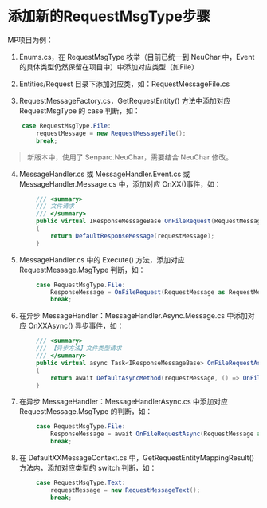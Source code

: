 # 添加新的RequestMsgType步骤

MP项目为例：

1. Enums.cs，在 RequestMsgType 枚举（目前已统一到 NeuChar 中，Event 的具体类型仍然保留在项目中）中添加对应类型（如File）

2. Entities/Request 目录下添加对应类，如：RequestMessageFile.cs

3. RequestMessageFactory.cs，GetRequestEntity() 方法中添加对应 RequestMsgType 的 case 判断，如：

``` C#
    case RequestMsgType.File:
        requestMessage = new RequestMessageFile();
        break;
```

> 新版本中，使用了 Senparc.NeuChar，需要结合 NeuChar 修改。

4. MessageHandler.cs 或 MessageHandler.Event.cs 或 MessageHandler.Message.cs 中，添加对应 OnXX()事件，如：

``` C#
        /// <summary>
        /// 文件请求
        /// </summary>
        public virtual IResponseMessageBase OnFileRequest(RequestMessageFile requestMessage)
        {
            return DefaultResponseMessage(requestMessage);
        }
```

5. MessageHandler.cs 中的 Execute() 方法，添加对应 RequestMessage.MsgType 判断，如：

``` C#
        case RequestMsgType.File:
            ResponseMessage = OnFileRequest(RequestMessage as RequestMessageFile);
            break;

```

6.  在异步 MessageHandler：MessageHandler.Async.Message.cs 中添加对应 OnXXAsync() 异步事件，如：

``` C#
        /// <summary>
        /// 【异步方法】文件类型请求
        /// </summary>
        public virtual async Task<IResponseMessageBase> OnFileRequestAsync(RequestMessageFile requestMessage)
        {
            return await DefaultAsyncMethod(requestMessage, () => OnFileRequest(requestMessage));
        }
```


7. 在异步 MessageHandler：MessageHandlerAsync.cs 中添加对应 RequestMessage.MsgType 的判断，如：

``` C#
        case RequestMsgType.File:
            ResponseMessage = await OnFileRequestAsync(RequestMessage as RequestMessageFile);
            break;
```

8. 在 DefaultXXMessageContext.cs 中，GetRequestEntityMappingResult() 方法内，添加对应类型的 switch 判断，如：

``` C#
        case RequestMsgType.Text:
            requestMessage = new RequestMessageText();
            break;
```
